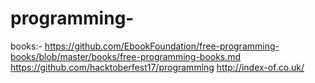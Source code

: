 # programming-
books:-
https://github.com/EbookFoundation/free-programming-books/blob/master/books/free-programming-books.md
https://github.com/hacktoberfest17/programming
http://index-of.co.uk/
